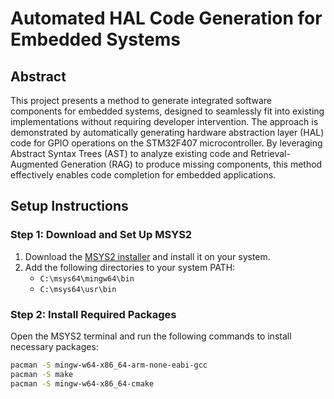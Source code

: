 # Automated HAL Code Generation for Embedded Systems

## Abstract
This project presents a method to generate integrated software components for embedded systems, designed to seamlessly fit into existing implementations without requiring developer intervention. The approach is demonstrated by automatically generating hardware abstraction layer (HAL) code for GPIO operations on the STM32F407 microcontroller. By leveraging Abstract Syntax Trees (AST) to analyze existing code and Retrieval-Augmented Generation (RAG) to produce missing components, this method effectively enables code completion for embedded applications.

## Setup Instructions

### Step 1: Download and Set Up MSYS2
1. Download the [MSYS2 installer](https://www.msys2.org/) and install it on your system.
2. Add the following directories to your system PATH:
   - `C:\msys64\mingw64\bin`
   - `C:\msys64\usr\bin`

### Step 2: Install Required Packages
Open the MSYS2 terminal and run the following commands to install necessary packages:

```bash
pacman -S mingw-w64-x86_64-arm-none-eabi-gcc
pacman -S make
pacman -S mingw-w64-x86_64-cmake
```
